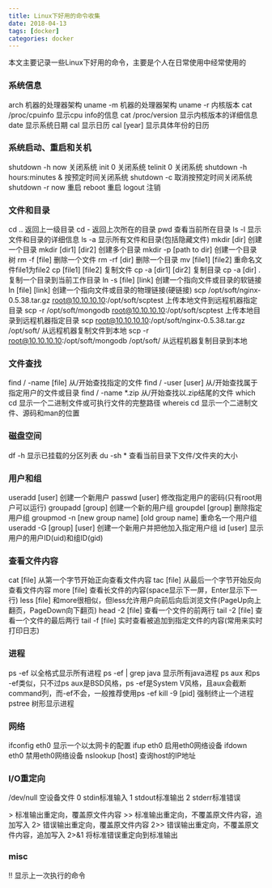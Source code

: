 ```yaml
---
title: Linux下好用的命令收集
date: 2018-04-13
tags: [docker]
categories: docker
---
```


本文主要记录一些Linux下好用的命令，主要是个人在日常使用中经常使用的

<!--more-->

### 系统信息

arch 机器的处理器架构
uname -m 机器的处理器架构
uname -r 内核版本
cat /proc/cpuinfo 显示cpu info的信息
cat /proc/version 显示内核版本的详细信息
date 显示系统日期
cal 显示日历
cal [year] 显示具体年份的日历


### 系统启动、重启和关机

shutdown -h now 关闭系统
init 0 关闭系统
telinit 0 关闭系统 
shutdown -h hours:minutes & 按预定时间关闭系统 
shutdown -c 取消按预定时间关闭系统 
shutdown -r now 重启
reboot 重启
logout 注销 


### 文件和目录

cd .. 返回上一级目录
cd - 返回上次所在的目录
pwd 查看当前所在目录
ls -l 显示文件和目录的详细信息
ls -a 显示所有文件和目录(包括隐藏文件)
mkdir [dir] 创建一个目录
mkdir [dir1] [dir2] 创建多个目录
mkdir -p [path to dir] 创建一个目录树
rm -f [file] 删除一个文件
rm -rf [dir] 删除一个目录
mv [file1] [file2] 重命名文件file1为file2
cp [file1] [file2] 复制文件
cp -a [dir1] [dir2] 复制目录
cp -a [dir] . 复制一个目录到当前工作目录 
ln -s [file] [link] 创建一个指向文件或目录的软链接
ln [file] [link] 创建一个指向文件或目录的物理链接(硬链接)
scp /opt/soft/nginx-0.5.38.tar.gz root@10.10.10.10:/opt/soft/scptest 上传本地文件到远程机器指定目录
scp -r /opt/soft/mongodb root@10.10.10.10:/opt/soft/scptest 上传本地目录到远程机器指定目录
scp root@10.10.10.10:/opt/soft/nginx-0.5.38.tar.gz /opt/soft/ 从远程机器复制文件到本地
scp -r root@10.10.10.10:/opt/soft/mongodb /opt/soft/ 从远程机器复制目录到本地




### 文件查找

find / -name [file] 从/开始查找指定的文件
find / -user [user] 从/开始查找属于指定用户的文件或目录
find / -name \*.zip 从/开始查找以.zip结尾的文件
which cd 显示一个二进制文件或可执行文件的完整路径
whereis cd 显示一个二进制文件、源码和man的位置


### 磁盘空间

df -h 显示已挂载的分区列表
du -sh * 查看当前目录下文件/文件夹的大小


### 用户和组

useradd [user] 创建一个新用户
passwd [user] 修改指定用户的密码(只有root用户可以运行)
groupadd [group] 创建一个新的用户组
groupdel [group] 删除指定用户组
groupmod -n [new group name] [old group name] 重命名一个用户组
useradd -G [group] [user] 创建一个新用户并把他加入指定用户组
id [user] 显示用户的用户ID(uid)和组ID(gid)


### 查看文件内容

cat [file] 从第一个字节开始正向查看文件内容
tac [file] 从最后一个字节开始反向查看文件内容
more [file] 查看长文件的内容(space显示下一屏，Enter显示下一行)
less [file] 和more很相似，但less允许用户向前后向后浏览文件(PageUp向上翻页，PageDown向下翻页)
head -2 [file] 查看一个文件的前两行
tail -2 [file] 查看一个文件的最后两行
tail -f [file] 实时查看被追加到指定文件的内容(常用来实时打印日志)


### 进程

ps -ef 以全格式显示所有进程
ps -ef | grep java 显示所有java进程
ps aux 和ps -ef类似，只不过ps aux是BSD风格，ps -ef是System V风格，且aux会截断command列，而-ef不会，一般推荐使用ps -ef
kill -9 [pid] 强制终止一个进程
pstree 树形显示进程


### 网络

ifconfig eth0 显示一个以太网卡的配置
ifup eth0 启用eth0网络设备
ifdown eth0 禁用eth0网络设备
nslookup [host] 查询host的IP地址


### I/O重定向

/dev/null 空设备文件
0 stdin标准输入
1 stdout标准输出
2 stderr标准错误

\> 标准输出重定向，覆盖原文件内容
\>> 标准输出重定向，不覆盖原文件内容，追加写入
2> 错误输出重定向，覆盖原文件内容
2>> 错误输出重定向，不覆盖原文件内容，追加写入
2>&1 将标准错误重定向到标准输出

### misc

!! 显示上一次执行的命令
